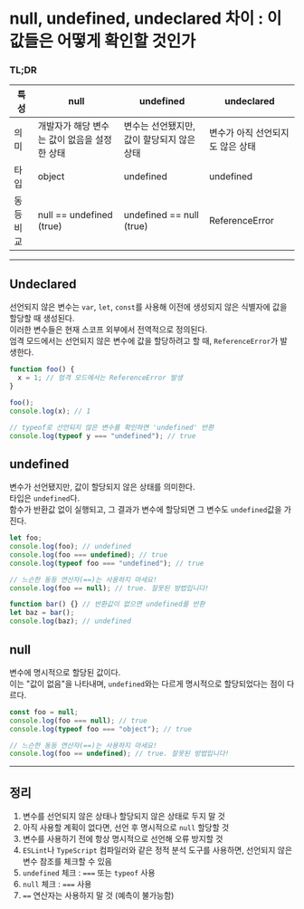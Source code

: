 # null, undefined, undeclared 차이 : 이 값들은 어떻게 확인할 것인가

### TL;DR

| 특성     | null                                         | undefined                                  | undeclared                       |
| -------- | -------------------------------------------- | ------------------------------------------ | -------------------------------- |
| 의미     | 개발자가 해당 변수는 값이 없음을 설정한 상태 | 변수는 선언됐지만, 값이 할당되지 않은 상태 | 변수가 아직 선언되지도 않은 상태 |
| 타입     | object                                       | undefined                                  | undefined                        |
| 동등비교 | null == undefined (true)                     | undefined == null (true)                   | ReferenceError                   |

---

## Undeclared

선언되지 않은 변수는 `var`, `let`, `const`를 사용해 이전에 생성되지 않은 식별자에 값을 할당할 때 생성된다. <br />
이러한 변수들은 현재 스코프 외부에서 전역적으로 정의된다. <br />
엄격 모드에서는 선언되지 않은 변수에 값을 할당하려고 할 때, `ReferenceError`가 발생한다.

```javascript
function foo() {
  x = 1; // 엄격 모드에서는 ReferenceError 발생
}

foo();
console.log(x); // 1

// typeof로 선언되지 않은 변수를 확인하면 'undefined' 반환
console.log(typeof y === "undefined"); // true
```

## undefined

변수가 선언됐지만, 값이 할당되지 않은 상태를 의미한다. <br />
타입은 `undefined`다. <br />
함수가 반환값 없이 실행되고, 그 결과가 변수에 할당되면 그 변수도 `undefined`값을 가진다.

```javascript
let foo;
console.log(foo); // undefined
console.log(foo === undefined); // true
console.log(typeof foo === "undefined"); // true

// 느슨한 동등 연산자(==)는 사용하지 마세요!
console.log(foo == null); // true. 잘못된 방법입니다!

function bar() {} // 반환값이 없으면 undefined를 반환
let baz = bar();
console.log(baz); // undefined
```

## null

변수에 명시적으로 할당된 값이다. <br />
이는 "값이 없음"을 나타내며, `undefined`와는 다르게 명시적으로 할당되었다는 점이 다르다.

```javascript
const foo = null;
console.log(foo === null); // true
console.log(typeof foo === "object"); // true

// 느슨한 동등 연산자(==)는 사용하지 마세요!
console.log(foo == undefined); // true. 잘못된 방법입니다!
```

---

## 정리

1. 변수를 선언되지 않은 상태나 할당되지 않은 상태로 두지 말 것 <br />
2. 아직 사용할 계획이 없다면, 선언 후 명시적으로 `null` 할당할 것 <br />
3. 변수를 사용하기 전에 항상 명시적으로 선언해 오류 방지할 것 <br />
4. `ESLint`나 `TypeScript` 컴파일러와 같은 정적 분석 도구를 사용하면, 선언되지 않은 변수 참조를 체크할 수 있음 <br />
5. `undefined` 체크 : `===` 또는 `typeof` 사용 <br />
6. `null` 체크 : `===` 사용 <br />
7. `==` 연산자는 사용하지 말 것 (예측이 불가능함)
